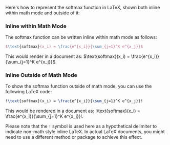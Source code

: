 Here's how to represent the softmax function in LaTeX, shown both inline within math mode and outside of it:

### Inline within Math Mode
The softmax function can be written inline within math mode as follows:

```latex
$\text{softmax}(x_i) = \frac{e^{x_i}}{\sum_{j=1}^K e^{x_j}}$
```

This would render in a document as: $\text{softmax}(x_i) = \frac{e^{x_i}}{\sum_{j=1}^K e^{x_j}}$.

### Inline Outside of Math Mode
To show the softmax function outside of math mode, you can use the following LaTeX code:

```latex
!\text{softmax}(x_i) = \frac{e^{x_i}}{\sum_{j=1}^K e^{x_j}}!
```

This would be rendered in a document as: !\text{softmax}(x_i) = \frac{e^{x_i}}{\sum_{j=1}^K e^{x_j}}!.

Please note that the `!` symbol is used here as a hypothetical delimiter to indicate non-math style inline LaTeX. In actual LaTeX documents, you might need to use a different method or package to achieve this effect.


